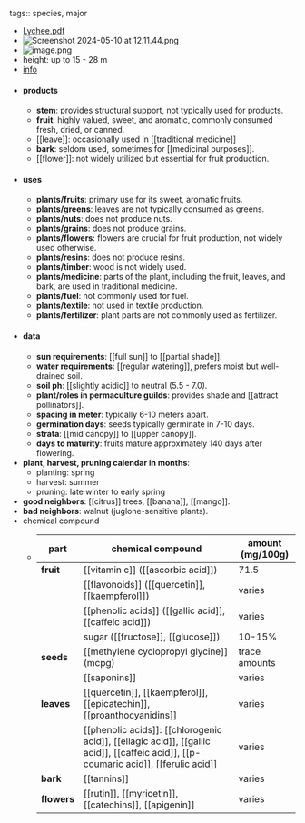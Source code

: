tags:: species, major

- [Lychee.pdf](https://peach-geographical-bat-397.mypinata.cloud/ipfs/QmfCM3LqMjARu2uPudnjHENngi3P8J7BWCDRyhqR7pEtG9)
- ![Screenshot 2024-05-10 at 12.11.44.png](https://peach-geographical-bat-397.mypinata.cloud/ipfs/QmWzMDVUdzTLHr6DUZ9LMyuvFa7kZRKbnyTQmWrbDdBKMb)
- ![image.png](https://peach-geographical-bat-397.mypinata.cloud/ipfs/QmcZcC6jdUAFzduCnoKr4pmzYM2txSxqeThP2KvfeBoo6J)
- height: up to 15 - 28 m
- [info](http://www.plantsofasia.com/index/litchi/0-525)
- #### products
	- **stem**: provides structural support, not typically used for products.
	- **fruit**: highly valued, sweet, and aromatic, commonly consumed fresh, dried, or canned.
	- [[leave]]: occasionally used in [[traditional medicine]]
	- **bark**: seldom used, sometimes for [[medicinal purposes]].
	- [[flower]]: not widely utilized but essential for fruit production.
- #### uses
	- **plants/fruits**: primary use for its sweet, aromatic fruits.
	- **plants/greens**: leaves are not typically consumed as greens.
	- **plants/nuts**: does not produce nuts.
	- **plants/grains**: does not produce grains.
	- **plants/flowers**: flowers are crucial for fruit production, not widely used otherwise.
	- **plants/resins**: does not produce resins.
	- **plants/timber**: wood is not widely used.
	- **plants/medicine**: parts of the plant, including the fruit, leaves, and bark, are used in traditional medicine.
	- **plants/fuel**: not commonly used for fuel.
	- **plants/textile**: not used in textile production.
	- **plants/fertilizer**: plant parts are not commonly used as fertilizer.
- #### data
	- **sun requirements**: [[full sun]] to [[partial shade]].
	- **water requirements**: [[regular watering]], prefers moist but well-drained soil.
	- **soil ph**: [[slightly acidic]] to neutral (5.5 - 7.0).
	- **plant/roles in permaculture guilds**: provides shade and [[attract pollinators]].
	- **spacing in meter**: typically 6-10 meters apart.
	- **germination days**: seeds typically germinate in 7-10 days.
	- **strata**: [[mid canopy]] to [[upper canopy]].
	- **days to maturity**: fruits mature approximately 140 days after flowering.
- **plant, harvest, pruning calendar in months**:
	- planting: spring
	- harvest: summer
	- pruning: late winter to early spring
- **good neighbors**: [[citrus]] trees, [[banana]], [[mango]].
- **bad neighbors**: walnut (juglone-sensitive plants).
- chemical compound
	- | part | chemical compound | amount (mg/100g) |
	  | ---- | ---- | ---- |
	  | **fruit** | [[vitamin c]] ([[ascorbic acid]]) | 71.5 |
	  |  | [[flavonoids]] ([[quercetin]], [[kaempferol]]) | varies |
	  |  | [[phenolic acids]] ([[gallic acid]], [[caffeic acid]]) | varies |
	  |  | sugar ([[fructose]], [[glucose]]) | 10-15% |
	  | **seeds** | [[methylene cyclopropyl glycine]] (mcpg) | trace amounts |
	  |  | [[saponins]] | varies |
	  | **leaves** | [[quercetin]], [[kaempferol]], [[epicatechin]], [[proanthocyanidins]] | varies |
	  |  | [[phenolic acids]]: [[chlorogenic acid]], [[ellagic acid]], [[gallic acid]], [[caffeic acid]], [[p-coumaric acid]], [[ferulic acid]] | varies |
	  | **bark** | [[tannins]] | varies |
	  | **flowers** | [[rutin]], [[myricetin]], [[catechins]], [[apigenin]] | varies |